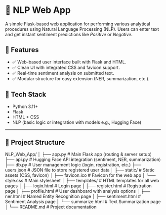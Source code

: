 # 🧠 NLP Web App

A simple Flask-based web application for performing various analytical procedures using Natural Language Processing (NLP). Users can enter text and get instant sentiment predictions like *Positive* or *Negative*.

## 🚀 Features

- ✅ Web-based user interface built with Flask and HTML.
- ✅ Clean UI with integrated CSS and favicon support.
- ✅ Real-time sentiment analysis on submitted text.
- ✅ Modular structure for easy extension (NER, summarization, etc.).

## 🧰 Tech Stack

- Python 3.11+
- Flask
- HTML + CSS
- NLP (basic logic or integration with models e.g., Hugging Face)

---

## 📁 Project Structure

NLP_Web_App/
│
├── app.py # Main Flask app (routing & server setup)
├── api.py # Hugging Face API integration (sentiment, NER, summarization)
├── db.py # User management logic (login, registration, etc.)
├── users.json # JSON file to store registered user data
│
├── static/ # Static assets (CSS, favicon)
│ ├── favicon.ico # Favicon for the web app
│ └── style.css # Main stylesheet
│
├── templates/ # HTML templates for all web pages
│ ├── login.html # Login page
│ ├── register.html # Registration page
│ ├── profile.html # User dashboard with analysis options
│ ├── ner.html # Named Entity Recognition page
│ ├── sentiment.html # Sentiment Analysis page
│ └── summarize.html # Text Summarization page
│
└── README.md # Project documentation
